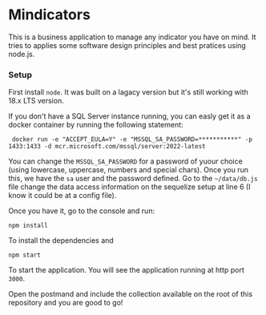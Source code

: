 
# Mindicators

This is a business application to manage any indicator you have on mind. It tries to  applies some software design principles and best pratices using node.js.

### Setup

First install `node`. It was built on a lagacy version but it's still working with 18.x LTS version.

If you don't have a SQL Server instance running, you can easly get it as a docker container by running the following statement:

```
 docker run -e "ACCEPT_EULA=Y" -e "MSSQL_SA_PASSWORD=***********" -p 1433:1433 -d mcr.microsoft.com/mssql/server:2022-latest
```

You can change the `MSSQL_SA_PASSWORD` for a password of yuour choice (using lowercase, uppercase, numbers and special chars). Once you run this, we have the `sa` user and the password defined. Go to the `~/data/db.js` file change the data access information on the sequelize setup at line 6 (I know it could be at a config file).

Once you have it, go to the console and run:

```
npm install
```

To install the dependencies and

```
npm start
```

To start the application. You will see the application running at http port `3000`.

Open the postmand and include the collection available on the root of this repository and you are good to go!
